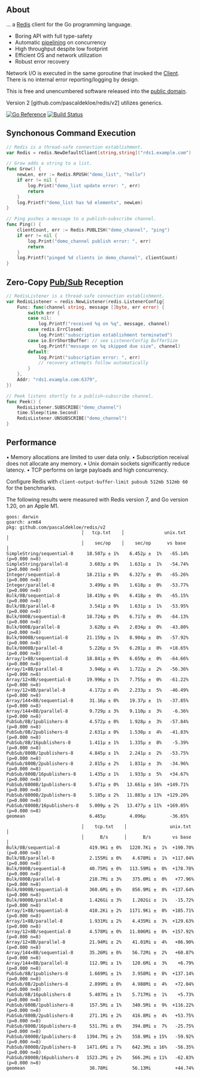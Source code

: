 ## About

… a [Redis](https://redis.io/topics/introduction) client for the Go programming
language.

* Boring API with full type-safety
* Automatic [pipelining](https://redis.io/topics/pipelining) on concurrency
* High throughput despite low footprint
* Efficient OS and network utilization
* Robust error recovery

Network I/O is executed in the same goroutine that invoked the 
[Client](https://godoc.org/github.com/pascaldekloe/redis#Client).
There is no internal error reporting/logging by design.

This is free and unencumbered software released into the
[public domain](https://creativecommons.org/publicdomain/zero/1.0).

Version 2 [github.com/pascaldekloe/redis/v2] utilizes generics.

[![Go Reference](https://pkg.go.dev/badge/github.com/pascaldekloe/redis/v2.svg)](https://pkg.go.dev/github.com/pascaldekloe/redis/v2)
[![Build Status](https://github.com/pascaldekloe/redis/actions/workflows/go.yml/badge.svg)](https://github.com/pascaldekloe/redis/actions/workflows/go.yml)


## Synchonous Command Execution

```go
// Redis is a thread-safe connection establishment.
var Redis = redis.NewDefaultClient[string,string]("rds1.example.com")

// Grow adds a string to a list.
func Grow() {
	newLen, err := Redis.RPUSH("demo_list", "hello")
	if err != nil {
		log.Print("demo_list update error: ", err)
		return
	}
	log.Printf("demo_list has %d elements", newLen)
}

// Ping pushes a message to a publish–subscribe channel.
func Ping() {
	clientCount, err := Redis.PUBLISH("demo_channel", "ping")
	if err != nil {
		log.Print("demo_channel publish error: ", err)
		return
	}
	log.Printf("pinged %d clients in demo_channel", clientCount)
}
```


## Zero-Copy [Pub/Sub](https://redis.io/topics/pubsub) Reception

```go
// RedisListener is a thread-safe connection establishment.
var RedisListener = redis.NewListener(redis.ListenerConfig{
	Func: func(channel string, message []byte, err error) {
		switch err {
		case nil:
			log.Printf("received %q on %q", message, channel)
		case redis.ErrClosed:
			log.Print("subscription establishment terminated")
		case io.ErrShortBuffer: // see ListenerConfig BufferSize
			log.Printf("message on %q skipped due size", channel)
		default:
			log.Print("subscription error: ", err)
			// recovery attempts follow automatically
		}
	},
	Addr: "rds1.example.com:6379",
})

// Peek listens shortly to a publish–subscribe channel.
func Peek() {
	RedisListener.SUBSCRIBE("demo_channel")
	time.Sleep(time.Second)
	RedisListener.UNSUBSCRIBE("demo_channel")
}
```


## Performance

• Memory allocations are limited to user data only.
• Subscription receival does not allocate any memory.
• Unix domain sockets significantly reduce latency.
• TCP performs on large payloads and high concurrency.

Configure Redis with `client-output-buffer-limit pubsub 512mb 512mb 60` for the benchmarks.

The following results were measured with Redis version 7, and Go version 1.20, on an Apple M1.

```
goos: darwin
goarch: arm64
pkg: github.com/pascaldekloe/redis/v2
                            │   tcp.txt    │               unix.txt                │
                            │    sec/op    │    sec/op      vs base                │
SimpleString/sequential-8     18.507µ ± 1%    6.452µ ±  1%   -65.14% (p=0.000 n=8)
SimpleString/parallel-8        3.603µ ± 0%    1.631µ ±  1%   -54.74% (p=0.000 n=8)
Integer/sequential-8          18.211µ ± 0%    6.327µ ±  0%   -65.26% (p=0.000 n=8)
Integer/parallel-8             3.499µ ± 0%    1.618µ ±  0%   -53.77% (p=0.000 n=8)
Bulk/8B/sequential-8          18.419µ ± 0%    6.418µ ±  0%   -65.15% (p=0.000 n=8)
Bulk/8B/parallel-8             3.541µ ± 0%    1.631µ ±  1%   -53.95% (p=0.000 n=8)
Bulk/800B/sequential-8        18.724µ ± 0%    6.717µ ±  0%   -64.13% (p=0.000 n=8)
Bulk/800B/parallel-8           3.620µ ± 4%    2.034µ ±  0%   -43.80% (p=0.000 n=8)
Bulk/8000B/sequential-8       21.159µ ± 1%    8.904µ ±  0%   -57.92% (p=0.000 n=8)
Bulk/8000B/parallel-8          5.226µ ± 5%    6.201µ ±  0%   +18.65% (p=0.000 n=8)
Array/1×8B/sequential-8       18.841µ ± 0%    6.659µ ±  0%   -64.66% (p=0.000 n=8)
Array/1×8B/parallel-8          3.946µ ± 4%    1.722µ ±  2%   -56.36% (p=0.000 n=8)
Array/12×8B/sequential-8      19.996µ ± 1%    7.755µ ±  0%   -61.22% (p=0.000 n=8)
Array/12×8B/parallel-8         4.172µ ± 4%    2.233µ ±  5%   -46.49% (p=0.000 n=8)
Array/144×8B/sequential-8      31.16µ ± 0%    19.37µ ±  1%   -37.85% (p=0.000 n=8)
Array/144×8B/parallel-8        9.729µ ± 3%    9.110µ ±  3%    -6.36% (p=0.000 n=8)
PubSub/8B/1publishers-8        4.572µ ± 0%    1.928µ ±  3%   -57.84% (p=0.000 n=8)
PubSub/8B/2publishers-8        2.631µ ± 0%    1.530µ ±  4%   -41.83% (p=0.000 n=8)
PubSub/8B/16publishers-8       1.411µ ± 1%    1.335µ ±  8%    -5.39% (p=0.000 n=8)
PubSub/800B/1publishers-8      4.845µ ± 1%    2.241µ ±  2%   -53.75% (p=0.000 n=8)
PubSub/800B/2publishers-8      2.815µ ± 2%    1.831µ ±  3%   -34.96% (p=0.000 n=8)
PubSub/800B/16publishers-8     1.435µ ± 1%    1.933µ ±  5%   +34.67% (p=0.000 n=8)
PubSub/8000B/1publishers-8     5.471µ ± 0%   13.661µ ± 16%  +149.71% (p=0.000 n=8)
PubSub/8000B/2publishers-8     5.185µ ± 2%   11.883µ ± 13%  +129.20% (p=0.000 n=8)
PubSub/8000B/16publishers-8    5.009µ ± 2%   13.477µ ± 11%  +169.05% (p=0.000 n=8)
geomean                        6.465µ         4.096µ         -36.65%

                            │    tcp.txt    │                unix.txt                │
                            │      B/s      │      B/s        vs base                │
Bulk/8B/sequential-8           419.9Ki ± 0%   1220.7Ki ±  1%  +190.70% (p=0.000 n=8)
Bulk/8B/parallel-8             2.155Mi ± 0%    4.678Mi ±  1%  +117.04% (p=0.000 n=8)
Bulk/800B/sequential-8         40.75Mi ± 0%   113.59Mi ±  0%  +178.78% (p=0.000 n=8)
Bulk/800B/parallel-8           210.7Mi ± 3%    375.0Mi ±  0%   +77.96% (p=0.000 n=8)
Bulk/8000B/sequential-8        360.6Mi ± 0%    856.9Mi ±  0%  +137.64% (p=0.000 n=8)
Bulk/8000B/parallel-8          1.426Gi ± 3%    1.202Gi ±  1%   -15.72% (p=0.000 n=8)
Array/1×8B/sequential-8        410.2Ki ± 2%   1171.9Ki ±  0%  +185.71% (p=0.000 n=8)
Array/1×8B/parallel-8          1.931Mi ± 2%    4.435Mi ±  3%  +129.63% (p=0.000 n=8)
Array/12×8B/sequential-8       4.578Mi ± 0%   11.806Mi ±  0%  +157.92% (p=0.000 n=8)
Array/12×8B/parallel-8         21.94Mi ± 2%    41.01Mi ±  4%   +86.90% (p=0.000 n=8)
Array/144×8B/sequential-8      35.26Mi ± 0%    56.72Mi ±  2%   +60.87% (p=0.000 n=8)
Array/144×8B/parallel-8        112.9Mi ± 1%    120.6Mi ±  3%    +6.79% (p=0.000 n=8)
PubSub/8B/1publishers-8        1.669Mi ± 1%    3.958Mi ±  8%  +137.14% (p=0.000 n=8)
PubSub/8B/2publishers-8        2.899Mi ± 0%    4.988Mi ±  4%   +72.04% (p=0.000 n=8)
PubSub/8B/16publishers-8       5.407Mi ± 1%    5.717Mi ±  1%    +5.73% (p=0.000 n=8)
PubSub/800B/1publishers-8      157.5Mi ± 1%    340.5Mi ±  9%  +116.22% (p=0.000 n=8)
PubSub/800B/2publishers-8      271.1Mi ± 2%    416.8Mi ±  4%   +53.75% (p=0.000 n=8)
PubSub/800B/16publishers-8     531.7Mi ± 0%    394.8Mi ±  7%   -25.75% (p=0.000 n=8)
PubSub/8000B/1publishers-8    1394.7Mi ± 2%    558.9Mi ± 15%   -59.92% (p=0.000 n=8)
PubSub/8000B/2publishers-8    1471.6Mi ± 7%    642.3Mi ± 16%   -56.35% (p=0.000 n=8)
PubSub/8000B/16publishers-8   1523.2Mi ± 2%    566.2Mi ± 11%   -62.83% (p=0.000 n=8)
geomean                        38.78Mi         56.13Mi         +44.74%
```
